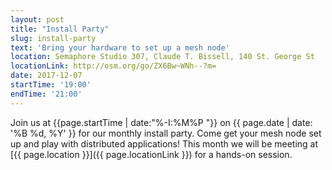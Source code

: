 ```yaml
---
layout: post
title: "Install Party"
slug: install-party
text: 'Bring your hardware to set up a mesh node'
location: Semaphore Studio 307, Claude T. Bissell, 140 St. George St  
locationLink: http://osm.org/go/ZX6Bw~WNh--?m=
date: 2017-12-07
startTime: '19:00'
endTime: '21:00'
---
```


Join us at {{page.startTime | date:"%-I:%M%P "}} on {{ page.date | date: '%B %d, %Y' }} for our monthly install party. Come get your mesh node set up and play with distributed applications! This month we will be meeting at [{{ page.location }}]({{ page.locationLink }}) for a hands-on session.
